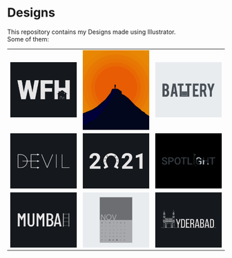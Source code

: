 # Designs
This repository contains my Designs made using Illustrator.<br>
Some of them:<br>
<table>
<tr><td><img src="./2021-01/png/05.01.2021.png"></td><td><img src="./2020-11/png/15.11.2020.png"></td><td><img src="./2020-11/png/28.11.2020.png"></td></tr>
<tr><td><img src="./2020-12/png/10.12.2020.png"></td><td><img src="./2021-01/png/01.01.2021.png"></td><td><img src="./2020-11/png/21.11.2020.png"></td></tr>
<tr><td><img src="./2020-12/png/27.12.2020.png"></td><td><img src="./2020-11/png/26.11.2020.png"></td><td><img src="./2020-12/png/20.12.2020.png"></td></tr>
</table>
